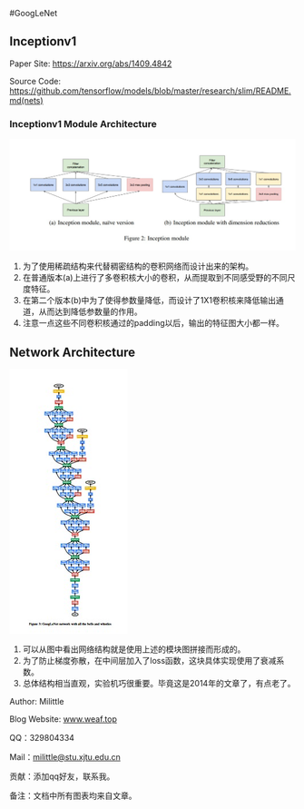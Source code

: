 #GoogLeNet

## Inceptionv1

Paper Site: https://arxiv.org/abs/1409.4842

Source Code: https://github.com/tensorflow/models/blob/master/research/slim/README.md(nets)

### Inceptionv1 Module Architecture

![](../image/GoogLeNet/inception.jpg)

1. 为了使用稀疏结构来代替稠密结构的卷积网络而设计出来的架构。
2. 在普通版本(a)上进行了多卷积核大小的卷积，从而提取到不同感受野的不同尺度特征。
3. 在第二个版本(b)中为了使得参数量降低，而设计了1X1卷积核来降低输出通道，从而达到降低参数量的作用。
4. 注意一点这些不同卷积核通过的padding以后，输出的特征图大小都一样。

## Network Architecture

![](../image/GoogLeNet/architecture.jpg)

1. 可以从图中看出网络结构就是使用上述的模块图拼接而形成的。
2. 为了防止梯度弥散，在中间层加入了loss函数，这块具体实现使用了衰减系数。
3. 总体结构相当直观，实验机巧很重要。毕竟这是2014年的文章了，有点老了。

Author: Milittle

Blog Website: www.weaf.top

QQ：329804334

Mail：milittle@stu.xjtu.edu.cn

贡献：添加qq好友，联系我。

备注：文档中所有图表均来自文章。